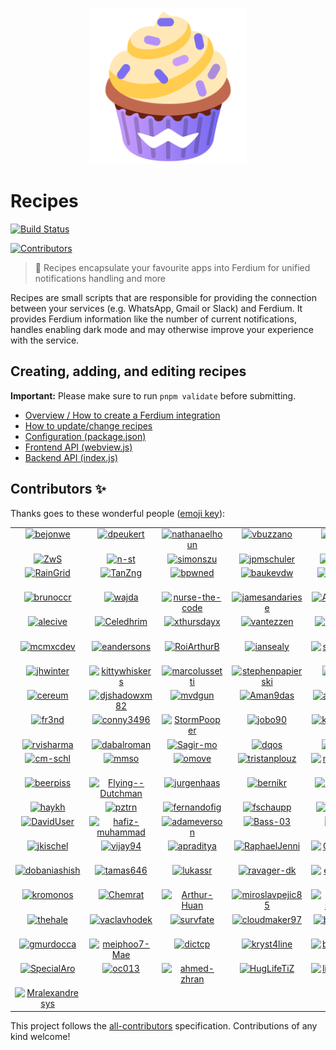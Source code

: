 <p align="center">
    <a href="https://ferdium.org/services">
      <img src="./logo.svg" alt="" width="250"/>
    </a>
</p>

# Recipes

<a href="https://github.com/ferdium/ferdium-recipes/actions/workflows/builds.yml"><img alt="Build Status" src="https://github.com/ferdium/ferdium-recipes/actions/workflows/builds.yml/badge.svg?branch=main&event=push"></a>
<!-- ALL-CONTRIBUTORS-BADGE:START - Do not remove or modify this section -->
<a href='#contributors-'><img src='https://img.shields.io/badge/contributors-141-default.svg?logo=github' alt='Contributors'/></a>
<!-- ALL-CONTRIBUTORS-BADGE:END -->
<!-- TODO: Uncomment once we get funding sorted
<a href="#backers-via-opencollective"><img alt="Open Collective backers" src="https://img.shields.io/opencollective/backers/getferdi?logo=open-collective"></a>
-->

> 🍰 Recipes encapsulate your favourite apps into Ferdium for unified notifications handling and more

Recipes are small scripts that are responsible for providing the connection between your services (e.g. WhatsApp, Gmail or Slack) and Ferdium. It provides Ferdium information like the number of current notifications, handles enabling dark mode and may otherwise improve your experience with the service.

## Creating, adding, and editing recipes

**Important:** Please make sure to run `pnpm validate` before submitting.

* [Overview / How to create a Ferdium integration](docs/integration.md)
* [How to update/change recipes](docs/updating.md)
* [Configuration (package.json)](docs/configuration.md)
* [Frontend API (webview.js)](docs/frontend_api.md)
* [Backend API (index.js)](docs/backend_api.md)

## Contributors ✨

Thanks goes to these wonderful people ([emoji key](https://allcontributors.org/docs/en/emoji-key)):

<!-- ALL-CONTRIBUTORS-LIST:START - Do not remove or modify this section -->
<!-- prettier-ignore-start -->
<!-- markdownlint-disable -->
<table>
  <tbody>
    <tr>
      <td align="center" valign="top" width="14.28%"><a href='https://github.com/bejonwe' title='Jonathan Weber: code'><img src='https://avatars.githubusercontent.com/u/1766000?v=4' alt='bejonwe' style='width:100px;'/></a></td>
      <td align="center" valign="top" width="14.28%"><a href='https://gitlab.com/dpeukert' title='Daniel Peukert: code'><img src='https://avatars.githubusercontent.com/u/3451904?v=4' alt='dpeukert' style='width:100px;'/></a></td>
      <td align="center" valign="top" width="14.28%"><a href='http://www.nathanaelhoun.fr' title='Nathanaël Houn: code'><img src='https://avatars.githubusercontent.com/u/45119518?v=4' alt='nathanaelhoun' style='width:100px;'/></a></td>
      <td align="center" valign="top" width="14.28%"><a href='https://github.com/vbuzzano' title='Vincent Buzzano: code'><img src='https://avatars.githubusercontent.com/u/280143?v=4' alt='vbuzzano' style='width:100px;'/></a></td>
      <td align="center" valign="top" width="14.28%"><a href='http://azkware.net' title='Carlos Solís: code'><img src='https://avatars.githubusercontent.com/u/1644021?v=4' alt='csolisr' style='width:100px;'/></a></td>
      <td align="center" valign="top" width="14.28%"><a href='http://www.ruippeixotog.net' title='Rui Gonçalves: code'><img src='https://avatars.githubusercontent.com/u/613493?v=4' alt='ruippeixotog' style='width:100px;'/></a></td>
      <td align="center" valign="top" width="14.28%"><a href='https://github.com/deadmeu' title='deadmeu: code'><img src='https://avatars.githubusercontent.com/u/12111013?v=4' alt='deadmeu' style='width:100px;'/></a></td>
    </tr>
    <tr>
      <td align="center" valign="top" width="14.28%"><a href='https://github.com/ZwS' title='Anton Sudak: code'><img src='https://avatars.githubusercontent.com/u/2487205?v=4' alt='ZwS' style='width:100px;'/></a></td>
      <td align="center" valign="top" width="14.28%"><a href='https://voidptr.de' title='Nils Steinger: code'><img src='https://avatars.githubusercontent.com/u/2692085?v=4' alt='n-st' style='width:100px;'/></a></td>
      <td align="center" valign="top" width="14.28%"><a href='http://blog.simonszu.de' title='Simon Szustkowski: code, review'><img src='https://avatars.githubusercontent.com/u/700707?v=4' alt='simonszu' style='width:100px;'/></a></td>
      <td align="center" valign="top" width="14.28%"><a href='https://github.com/jpmschuler' title='jpmschuler: code'><img src='https://avatars.githubusercontent.com/u/12411176?v=4' alt='jpmschuler' style='width:100px;'/></a></td>
      <td align="center" valign="top" width="14.28%"><a href='http://panz3r.dev' title='Mattia Panzeri: code'><img src='https://avatars.githubusercontent.com/u/1754457?v=4' alt='panz3r' style='width:100px;'/></a></td>
      <td align="center" valign="top" width="14.28%"><a href='http://briankendall.net' title='Brian Kendall: code'><img src='https://avatars.githubusercontent.com/u/7917884?v=4' alt='briankendall' style='width:100px;'/></a></td>
      <td align="center" valign="top" width="14.28%"><a href='http://maxmd.xyz' title='Maxime Marty-Dessus: code'><img src='https://avatars.githubusercontent.com/u/25101871?v=4' alt='maximeMD' style='width:100px;'/></a></td>
    </tr>
    <tr>
      <td align="center" valign="top" width="14.28%"><a href='https://crtweb.ru/' title='Iaroslav: code'><img src='https://avatars.githubusercontent.com/u/5560310?v=4' alt='RainGrid' style='width:100px;'/></a></td>
      <td align="center" valign="top" width="14.28%"><a href='https://github.com/TanZng' title='Tania R. Zúñiga: code'><img src='https://avatars.githubusercontent.com/u/25267490?v=4' alt='TanZng' style='width:100px;'/></a></td>
      <td align="center" valign="top" width="14.28%"><a href='https://github.com/bpwned' title='Alex: code'><img src='https://avatars.githubusercontent.com/u/446744?v=4' alt='bpwned' style='width:100px;'/></a></td>
      <td align="center" valign="top" width="14.28%"><a href='https://github.com/baukevdw' title='Bauke van der Woude: code'><img src='https://avatars.githubusercontent.com/u/6784391?v=4' alt='baukevdw' style='width:100px;'/></a></td>
      <td align="center" valign="top" width="14.28%"><a href='https://github.com/pesader' title='pesader: code'><img src='https://avatars.githubusercontent.com/u/65264536?v=4' alt='pesader' style='width:100px;'/></a></td>
      <td align="center" valign="top" width="14.28%"><a href='https://github.com/tukiplus' title='tukiplus: code'><img src='https://avatars.githubusercontent.com/u/98679174?v=4' alt='tukiplus' style='width:100px;'/></a></td>
      <td align="center" valign="top" width="14.28%"><a href='https://www.linkedin.com/in/link2ravig/' title='Ravindra Gullapalli: code'><img src='https://avatars.githubusercontent.com/u/3313079?v=4' alt='ravindragullapalli' style='width:100px;'/></a></td>
    </tr>
    <tr>
      <td align="center" valign="top" width="14.28%"><a href='https://github.com/brunoccr' title='Bruno Rossetto: code'><img src='https://avatars.githubusercontent.com/u/5890352?v=4' alt='brunoccr' style='width:100px;'/></a></td>
      <td align="center" valign="top" width="14.28%"><a href='https://github.com/wajda' title='Alex Vayda: code'><img src='https://avatars.githubusercontent.com/u/795479?v=4' alt='wajda' style='width:100px;'/></a></td>
      <td align="center" valign="top" width="14.28%"><a href='https://github.com/nurse-the-code' title='Malachi Gruenhagen: code'><img src='https://avatars.githubusercontent.com/u/68450431?v=4' alt='nurse-the-code' style='width:100px;'/></a></td>
      <td align="center" valign="top" width="14.28%"><a href='https://github.com/jamesandariese' title='James Andariese: code'><img src='https://avatars.githubusercontent.com/u/2583421?v=4' alt='jamesandariese' style='width:100px;'/></a></td>
      <td align="center" valign="top" width="14.28%"><a href='http://linkedin.com/in/arun-woosaree' title='Arun Woosaree: code'><img src='https://avatars.githubusercontent.com/u/8227297?v=4' alt='Arunscape' style='width:100px;'/></a></td>
      <td align="center" valign="top" width="14.28%"><a href='https://github.com/Lawrence-ux' title='Carter Poe: review'><img src='https://avatars.githubusercontent.com/u/39221871?v=4' alt='Lawrence-ux' style='width:100px;'/></a></td>
      <td align="center" valign="top" width="14.28%"><a href='https://github.com/BramManuel' title='Bram Janssen: code'><img src='https://avatars.githubusercontent.com/u/27723033?v=4' alt='BramManuel' style='width:100px;'/></a></td>
    </tr>
    <tr>
      <td align="center" valign="top" width="14.28%"><a href='https://hiro-group.ronc.one' title='Alessandro Roncone: code'><img src='https://avatars.githubusercontent.com/u/4378663?v=4' alt='alecive' style='width:100px;'/></a></td>
      <td align="center" valign="top" width="14.28%"><a href='http://www.ielf.org' title='Celedhrim: code'><img src='https://avatars.githubusercontent.com/u/1573484?v=4' alt='Celedhrim' style='width:100px;'/></a></td>
      <td align="center" valign="top" width="14.28%"><a href='https://github.com/xthursdayx' title='thursday: infra'><img src='https://avatars.githubusercontent.com/u/18044308?v=4' alt='xthursdayx' style='width:100px;'/></a></td>
      <td align="center" valign="top" width="14.28%"><a href='https://vantezzen.io/' title='Bennett: code'><img src='https://avatars.githubusercontent.com/u/10333196?v=4' alt='vantezzen' style='width:100px;'/></a></td>
      <td align="center" valign="top" width="14.28%"><a href='https://github.com/vraravam' title='Vijay Aravamudhan: code'><img src='https://avatars.githubusercontent.com/u/69629?v=4' alt='vraravam' style='width:100px;'/></a></td>
      <td align="center" valign="top" width="14.28%"><a href='https://marussy.com/' title='Kristóf Marussy: code'><img src='https://avatars.githubusercontent.com/u/38888?v=4' alt='kris7t' style='width:100px;'/></a></td>
      <td align="center" valign="top" width="14.28%"><a href='https://github.com/oda-alexandre' title='Maitre_Oda: code'><img src='https://avatars.githubusercontent.com/u/43296168?v=4' alt='oda-alexandre' style='width:100px;'/></a></td>
    </tr>
    <tr>
      <td align="center" valign="top" width="14.28%"><a href='https://github.com/mcmxcdev' title='MCMXC: code, review'><img src='https://avatars.githubusercontent.com/u/16797721?v=4' alt='mcmxcdev' style='width:100px;'/></a></td>
      <td align="center" valign="top" width="14.28%"><a href='https://gaitenis.id.lv/' title='Edgars: code'><img src='https://avatars.githubusercontent.com/u/9976861?v=4' alt='eandersons' style='width:100px;'/></a></td>
      <td align="center" valign="top" width="14.28%"><a href='https://arthurbrugiere.fr/' title='Arthur Brugière: code'><img src='https://avatars.githubusercontent.com/u/16764085?v=4' alt='RoiArthurB' style='width:100px;'/></a></td>
      <td align="center" valign="top" width="14.28%"><a href='https://github.com/iansealy' title='Ian Sealy: code'><img src='https://avatars.githubusercontent.com/u/92045?v=4' alt='iansealy' style='width:100px;'/></a></td>
      <td align="center" valign="top" width="14.28%"><a href='https://github.com/sampathBlam' title='Sampath Kumar Krishnan: code'><img src='https://avatars.githubusercontent.com/u/17728976?v=4' alt='sampathBlam' style='width:100px;'/></a></td>
      <td align="center" valign="top" width="14.28%"><a href='https://tofran.com/' title='Francisco Marques: design'><img src='https://avatars.githubusercontent.com/u/5692603?v=4' alt='tofran' style='width:100px;'/></a></td>
      <td align="center" valign="top" width="14.28%"><a href='https://www.magitekai.com/' title='cybermoloch: code'><img src='https://avatars.githubusercontent.com/u/57740572?v=4' alt='cybermoloch' style='width:100px;'/></a></td>
    </tr>
    <tr>
      <td align="center" valign="top" width="14.28%"><a href='https://github.com/jhwinter' title='Jonathan Winter: code'><img src='https://avatars.githubusercontent.com/u/14960780?v=4' alt='jhwinter' style='width:100px;'/></a></td>
      <td align="center" valign="top" width="14.28%"><a href='https://kittywhiskers.eu/' title='Kittywhiskers Van Gogh: code'><img src='https://avatars.githubusercontent.com/u/63189531?v=4' alt='kittywhiskers' style='width:100px;'/></a></td>
      <td align="center" valign="top" width="14.28%"><a href='https://www.marcolussetti.com/' title='Marco Lussetti: code'><img src='https://avatars.githubusercontent.com/u/15794684?v=4' alt='marcolussetti' style='width:100px;'/></a></td>
      <td align="center" valign="top" width="14.28%"><a href='https://github.com/stephenpapierski' title='Stephen Papierski: code'><img src='https://avatars.githubusercontent.com/u/5900005?v=4' alt='stephenpapierski' style='width:100px;'/></a></td>
      <td align="center" valign="top" width="14.28%"><a href='https://github.com/halms' title='Daniel Halmschlager: design'><img src='https://avatars.githubusercontent.com/u/7513146?v=4' alt='halms' style='width:100px;'/></a></td>
      <td align="center" valign="top" width="14.28%"><a href='https://www.linkedin.com/in/gautamsi' title='Gautam Singh: code'><img src='https://avatars.githubusercontent.com/u/5769869?v=4' alt='gautamsi' style='width:100px;'/></a></td>
      <td align="center" valign="top" width="14.28%"><a href='https://github.com/Serubin' title='Solomon: code'><img src='https://avatars.githubusercontent.com/u/1234465?v=4' alt='Serubin' style='width:100px;'/></a></td>
    </tr>
    <tr>
      <td align="center" valign="top" width="14.28%"><a href='https://github.com/cereum' title='cereum: code'><img src='https://avatars.githubusercontent.com/u/49958069?v=4' alt='cereum' style='width:100px;'/></a></td>
      <td align="center" valign="top" width="14.28%"><a href='https://github.com/djshadowxm82' title='Alex Bloom: code'><img src='https://avatars.githubusercontent.com/u/10658965?v=4' alt='djshadowxm82' style='width:100px;'/></a></td>
      <td align="center" valign="top" width="14.28%"><a href='https://mvandergun.nl/' title='Mauro van der Gun: code'><img src='https://avatars.githubusercontent.com/u/51729581?v=4' alt='mvdgun' style='width:100px;'/></a></td>
      <td align="center" valign="top" width="14.28%"><a href='https://github.com/Aman9das' title='Aman9das: code'><img src='https://avatars.githubusercontent.com/u/39594914?v=4' alt='Aman9das' style='width:100px;'/></a></td>
      <td align="center" valign="top" width="14.28%"><a href='https://github.com/andrsussa' title='Andrés Ussa Caycedo: code'><img src='https://avatars.githubusercontent.com/u/1239353?v=4' alt='andrsussa' style='width:100px;'/></a></td>
      <td align="center" valign="top" width="14.28%"><a href='https://github.com/BilelJegham' title='Bilel Jegham: code'><img src='https://avatars.githubusercontent.com/u/20130405?v=4' alt='BilelJegham' style='width:100px;'/></a></td>
      <td align="center" valign="top" width="14.28%"><a href='https://bo.ro/' title='Boro Vukovic: code'><img src='https://avatars.githubusercontent.com/u/5162876?v=4' alt='TheBoroer' style='width:100px;'/></a></td>
    </tr>
    <tr>
      <td align="center" valign="top" width="14.28%"><a href='http://www.fr3nd.net/' title='Carles Amigó: code'><img src='https://avatars.githubusercontent.com/u/493065?v=4' alt='fr3nd' style='width:100px;'/></a></td>
      <td align="center" valign="top" width="14.28%"><a href='https://github.com/conny3496' title='Cornelius: code'><img src='https://avatars.githubusercontent.com/u/70640137?v=4' alt='conny3496' style='width:100px;'/></a></td>
      <td align="center" valign="top" width="14.28%"><a href='http://www.stormpoopersmith.com/' title='Daniel Smith: code'><img src='https://avatars.githubusercontent.com/u/1657182?v=4' alt='StormPooper' style='width:100px;'/></a></td>
      <td align="center" valign="top" width="14.28%"><a href='https://github.com/jobo90' title='Joel: design'><img src='https://avatars.githubusercontent.com/u/34029589?v=4' alt='jobo90' style='width:100px;'/></a></td>
      <td align="center" valign="top" width="14.28%"><a href='https://github.com/kevinpapst' title='Kevin Papst: code'><img src='https://avatars.githubusercontent.com/u/533162?v=4' alt='kevinpapst' style='width:100px;'/></a></td>
      <td align="center" valign="top" width="14.28%"><a href='https://kemenaran.winosx.com/' title='Pierre de La Morinerie: code'><img src='https://avatars.githubusercontent.com/u/179923?v=4' alt='kemenaran' style='width:100px;'/></a></td>
      <td align="center" valign="top" width="14.28%"><a href='https://prasanna.dev/' title='Prasanna: code'><img src='https://avatars.githubusercontent.com/u/380340?v=4' alt='prasann' style='width:100px;'/></a></td>
    </tr>
    <tr>
      <td align="center" valign="top" width="14.28%"><a href='https://github.com/rvisharma' title='Ravi Sharma: code'><img src='https://avatars.githubusercontent.com/u/5556114?v=4' alt='rvisharma' style='width:100px;'/></a></td>
      <td align="center" valign="top" width="14.28%"><a href='https://github.com/dabalroman' title='Roman Dąbal: code'><img src='https://avatars.githubusercontent.com/u/13556759?v=4' alt='dabalroman' style='width:100px;'/></a></td>
      <td align="center" valign="top" width="14.28%"><a href='https://github.com/Sagir-mo' title='Sagir Mo: code'><img src='https://avatars.githubusercontent.com/u/78988840?v=4' alt='Sagir-mo' style='width:100px;'/></a></td>
      <td align="center" valign="top" width="14.28%"><a href='https://github.com/dqos' title='Tamer: design, code'><img src='https://avatars.githubusercontent.com/u/8611981?v=4' alt='dqos' style='width:100px;'/></a></td>
      <td align="center" valign="top" width="14.28%"><a href='https://github.com/n-xlkt' title='aj: code'><img src='https://avatars.githubusercontent.com/u/1295659?v=4' alt='n-xlkt' style='width:100px;'/></a></td>
      <td align="center" valign="top" width="14.28%"><a href='https://github.com/beppe9000' title='beppe9000: code'><img src='https://avatars.githubusercontent.com/u/6625123?v=4' alt='beppe9000' style='width:100px;'/></a></td>
      <td align="center" valign="top" width="14.28%"><a href='http://blog.geekitude.be/' title='bidouilles: code'><img src='https://avatars.githubusercontent.com/u/1132382?v=4' alt='bidouilles' style='width:100px;'/></a></td>
    </tr>
    <tr>
      <td align="center" valign="top" width="14.28%"><a href='https://github.com/cm-schl' title='cm-schl: code'><img src='https://avatars.githubusercontent.com/u/63400209?v=4' alt='cm-schl' style='width:100px;'/></a></td>
      <td align="center" valign="top" width="14.28%"><a href='https://github.com/mmso' title='mmso: code'><img src='https://avatars.githubusercontent.com/u/352607?v=4' alt='mmso' style='width:100px;'/></a></td>
      <td align="center" valign="top" width="14.28%"><a href='https://github.com/omove' title='omove: code'><img src='https://avatars.githubusercontent.com/u/61330514?v=4' alt='omove' style='width:100px;'/></a></td>
      <td align="center" valign="top" width="14.28%"><a href='https://github.com/tristanplouz' title='tristanplouz: code'><img src='https://avatars.githubusercontent.com/u/6893466?v=4' alt='tristanplouz' style='width:100px;'/></a></td>
      <td align="center" valign="top" width="14.28%"><a href='https://mydarkstar.net' title='mydarkstar: review, code'><img src='https://avatars.githubusercontent.com/u/17343993?v=4' alt='mydarkstar' style='width:100px;'/></a></td>
      <td align="center" valign="top" width="14.28%"><a href='https://github.com/Karrq' title='Karrq: code'><img src='https://avatars.githubusercontent.com/u/3997923?v=4' alt='Karrq' style='width:100px;'/></a></td>
      <td align="center" valign="top" width="14.28%"><a href='https://github.com/ferrazpedro' title='Pedro Ferraz: code'><img src='https://avatars.githubusercontent.com/u/37643357?v=4' alt='ferrazpedro' style='width:100px;'/></a></td>
    </tr>
    <tr>
      <td align="center" valign="top" width="14.28%"><a href='https://copypastas.beerpsi.me' title='beerpsi: code'><img src='https://avatars.githubusercontent.com/u/92439990?v=4' alt='beerpiss' style='width:100px;'/></a></td>
      <td align="center" valign="top" width="14.28%"><a href='https://github.com/Flying--Dutchman' title='Flying--Dutchman: code'><img src='https://avatars.githubusercontent.com/u/9158539?v=4' alt='Flying--Dutchman' style='width:100px;'/></a></td>
      <td align="center" valign="top" width="14.28%"><a href='http://gitlab.lakedrops.com' title='Jürgen Haas: code'><img src='https://avatars.githubusercontent.com/u/1475675?v=4' alt='jurgenhaas' style='width:100px;'/></a></td>
      <td align="center" valign="top" width="14.28%"><a href='http://bernhard.kralofsky.com' title='Bernhard: code'><img src='https://avatars.githubusercontent.com/u/6146026?v=4' alt='bernikr' style='width:100px;'/></a></td>
      <td align="center" valign="top" width="14.28%"><a href='https://hello.guillaume.engineer/' title='Guillaume Assier: code'><img src='https://avatars.githubusercontent.com/u/18405490?v=4' alt='Sykursen' style='width:100px;'/></a></td>
      <td align="center" valign="top" width="14.28%"><a href='https://github.com/Latschenharry' title='Latschenharry: code'><img src='https://avatars.githubusercontent.com/u/12736979?v=4' alt='Latschenharry' style='width:100px;'/></a></td>
      <td align="center" valign="top" width="14.28%"><a href='https://posix.dev.br' title='Daniel Souza: code'><img src='https://avatars.githubusercontent.com/u/13279154?v=4' alt='danisztls' style='width:100px;'/></a></td>
    </tr>
    <tr>
      <td align="center" valign="top" width="14.28%"><a href='http://haykh.github.io' title='hayk: code'><img src='https://avatars.githubusercontent.com/u/7251306?v=4' alt='haykh' style='width:100px;'/></a></td>
      <td align="center" valign="top" width="14.28%"><a href='http://pztrn.name/' title='Stanislav N.: code'><img src='https://avatars.githubusercontent.com/u/869402?v=4' alt='pztrn' style='width:100px;'/></a></td>
      <td align="center" valign="top" width="14.28%"><a href='https://github.com/fernandofig' title='Fernando Figueiredo: code'><img src='https://avatars.githubusercontent.com/u/1110864?v=4' alt='fernandofig' style='width:100px;'/></a></td>
      <td align="center" valign="top" width="14.28%"><a href='https://fschaupp.me' title='fschaupp: code'><img src='https://avatars.githubusercontent.com/u/26521758?v=4' alt='fschaupp' style='width:100px;'/></a></td>
      <td align="center" valign="top" width="14.28%"><a href='https://www.bouma.tech' title='Anne Douwe Bouma: code'><img src='https://avatars.githubusercontent.com/u/6921250?v=4' alt='anned20' style='width:100px;'/></a></td>
      <td align="center" valign="top" width="14.28%"><a href='https://kishaningithub.github.io/' title='Kishan B: code'><img src='https://avatars.githubusercontent.com/u/763760?v=4' alt='kishaningithub' style='width:100px;'/></a></td>
      <td align="center" valign="top" width="14.28%"><a href='https://github.com/langdon' title='langdon: doc, code'><img src='https://avatars.githubusercontent.com/u/1832177?v=4' alt='langdon' style='width:100px;'/></a></td>
    </tr>
    <tr>
      <td align="center" valign="top" width="14.28%"><a href='https://www.linkedin.com/in/davidengenheiro/?locale=en_US' title='David Kennedy Souza Araújo: code'><img src='https://avatars.githubusercontent.com/u/6628028?v=4' alt='DavidUser' style='width:100px;'/></a></td>
      <td align="center" valign="top" width="14.28%"><a href='https://github.com/hafiz-muhammad' title='Abdul Hafiz Muhammad: code'><img src='https://avatars.githubusercontent.com/u/109435420?v=4' alt='hafiz-muhammad' style='width:100px;'/></a></td>
      <td align="center" valign="top" width="14.28%"><a href='https://github.com/adameverson' title='Adam Everson Souza Araújo: code'><img src='https://avatars.githubusercontent.com/u/24993219?v=4' alt='adameverson' style='width:100px;'/></a></td>
      <td align="center" valign="top" width="14.28%"><a href='http://miokimia.com' title='Edmundo Sanchez: code'><img src='https://avatars.githubusercontent.com/u/10700343?v=4' alt='Bass-03' style='width:100px;'/></a></td>
      <td align="center" valign="top" width="14.28%"><a href='https://blog.userctl.xyz/' title='JP Roemer: code'><img src='https://avatars.githubusercontent.com/u/2822534?v=4' alt='0rax' style='width:100px;'/></a></td>
      <td align="center" valign="top" width="14.28%"><a href='https://xgqt.gitlab.io' title='Maciej Barć: code'><img src='https://avatars.githubusercontent.com/u/47485207?v=4' alt='xgqt' style='width:100px;'/></a></td>
      <td align="center" valign="top" width="14.28%"><a href='http://calvinyoung.org' title='Calvin Young: code'><img src='https://avatars.githubusercontent.com/u/1173768?v=4' alt='calvinwyoung' style='width:100px;'/></a></td>
    </tr>
    <tr>
      <td align="center" valign="top" width="14.28%"><a href='http://www.datlicht.de' title='Jan Kischel: code'><img src='https://avatars.githubusercontent.com/u/11940089?v=4' alt='jkischel' style='width:100px;'/></a></td>
      <td align="center" valign="top" width="14.28%"><a href='https://github.com/vijay94' title='vijay sundharapandiyan: code'><img src='https://avatars.githubusercontent.com/u/8709375?v=4' alt='vijay94' style='width:100px;'/></a></td>
      <td align="center" valign="top" width="14.28%"><a href='https://devmuslim.id' title='Adinda Praditya: code'><img src='https://avatars.githubusercontent.com/u/70412?v=4' alt='apraditya' style='width:100px;'/></a></td>
      <td align="center" valign="top" width="14.28%"><a href='https://rjenni.ch' title='Raphael Jenni: code'><img src='https://avatars.githubusercontent.com/u/14369284?v=4' alt='RaphaelJenni' style='width:100px;'/></a></td>
      <td align="center" valign="top" width="14.28%"><a href='https://www.choroman.ski' title='Brian Choromanski: code'><img src='https://avatars.githubusercontent.com/u/3665694?v=4' alt='Choromanski' style='width:100px;'/></a></td>
      <td align="center" valign="top" width="14.28%"><a href='https://github.com/chappy84' title='Tom Chapman: code'><img src='https://avatars.githubusercontent.com/u/912440?v=4' alt='chappy84' style='width:100px;'/></a></td>
      <td align="center" valign="top" width="14.28%"><a href='https://github.com/matchcom-cahors' title='matchcom-cahors: code'><img src='https://avatars.githubusercontent.com/u/113764421?v=4' alt='matchcom-cahors' style='width:100px;'/></a></td>
    </tr>
    <tr>
      <td align="center" valign="top" width="14.28%"><a href='https://github.com/dobaniashish' title='Ashish Dobani: code'><img src='https://avatars.githubusercontent.com/u/20734580?v=4' alt='dobaniashish' style='width:100px;'/></a></td>
      <td align="center" valign="top" width="14.28%"><a href='https://github.com/tamas646' title='tamas646: code'><img src='https://avatars.githubusercontent.com/u/37243375?v=4' alt='tamas646' style='width:100px;'/></a></td>
      <td align="center" valign="top" width="14.28%"><a href='https://github.com/lukassr' title='Lukas Svicarovic: code'><img src='https://avatars.githubusercontent.com/u/10482758?v=4' alt='lukassr' style='width:100px;'/></a></td>
      <td align="center" valign="top" width="14.28%"><a href='https://github.com/ravager-dk' title='Martin Nygaard Jensen: code'><img src='https://avatars.githubusercontent.com/u/69148218?v=4' alt='ravager-dk' style='width:100px;'/></a></td>
      <td align="center" valign="top" width="14.28%"><a href='https://github.com/emdfonseca' title='Emanuel Fonseca: code'><img src='https://avatars.githubusercontent.com/u/12010090?v=4' alt='emdfonseca' style='width:100px;'/></a></td>
      <td align="center" valign="top" width="14.28%"><a href='http://victorbnl.github.io' title='Victor B.: code'><img src='https://avatars.githubusercontent.com/u/39555268?v=4' alt='victorbnl' style='width:100px;'/></a></td>
      <td align="center" valign="top" width="14.28%"><a href='https://github.com/magnouvean' title='magnouvean: code'><img src='https://avatars.githubusercontent.com/u/85435692?v=4' alt='magnouvean' style='width:100px;'/></a></td>
    </tr>
    <tr>
      <td align="center" valign="top" width="14.28%"><a href='https://github.com/kromonos' title='Kromonos: code'><img src='https://avatars.githubusercontent.com/u/1553902?v=4' alt='kromonos' style='width:100px;'/></a></td>
      <td align="center" valign="top" width="14.28%"><a href='https://github.com/Chemrat' title='Valerii Malov: code'><img src='https://avatars.githubusercontent.com/u/2371572?v=4' alt='Chemrat' style='width:100px;'/></a></td>
      <td align="center" valign="top" width="14.28%"><a href='https://github.com/Arthur-Huan' title='Arthur H: code'><img src='https://avatars.githubusercontent.com/u/106561822?v=4' alt='Arthur-Huan' style='width:100px;'/></a></td>
      <td align="center" valign="top" width="14.28%"><a href='https://www.linkedin.com/in/miroslav-pejic-976a07101/' title='Miroslav Pejic: code'><img src='https://avatars.githubusercontent.com/u/70838434?v=4' alt='miroslavpejic85' style='width:100px;'/></a></td>
      <td align="center" valign="top" width="14.28%"><a href='https://jalil-salame.github.io' title='Jalil Salamé: code'><img src='https://avatars.githubusercontent.com/u/60845989?v=4' alt='jalil-salame' style='width:100px;'/></a></td>
      <td align="center" valign="top" width="14.28%"><a href='https://github.com/mindcombatant' title='mindcombatant: code'><img src='https://avatars.githubusercontent.com/u/9550058?v=4' alt='mindcombatant' style='width:100px;'/></a></td>
      <td align="center" valign="top" width="14.28%"><a href='https://area-thinking.net' title='S Wulf: code'><img src='https://avatars.githubusercontent.com/u/656360?v=4' alt='DustRaven' style='width:100px;'/></a></td>
    </tr>
    <tr>
      <td align="center" valign="top" width="14.28%"><a href='http://jhale.dev' title='Joseph Hale: code'><img src='https://avatars.githubusercontent.com/u/47901316?v=4' alt='thehale' style='width:100px;'/></a></td>
      <td align="center" valign="top" width="14.28%"><a href='https://github.com/vaclavhodek' title='vaclavhodek: code'><img src='https://avatars.githubusercontent.com/u/15908007?v=4' alt='vaclavhodek' style='width:100px;'/></a></td>
      <td align="center" valign="top" width="14.28%"><a href='https://github.com/survfate' title='survfate: code'><img src='https://avatars.githubusercontent.com/u/10634948?v=4' alt='survfate' style='width:100px;'/></a></td>
      <td align="center" valign="top" width="14.28%"><a href='https://dennis-heinri.ch' title='Dennis Heinrich: code'><img src='https://avatars.githubusercontent.com/u/4189795?v=4' alt='cloudmaker97' style='width:100px;'/></a></td>
      <td align="center" valign="top" width="14.28%"><a href='https://github.com/bradreeve' title='bradreeve: code'><img src='https://avatars.githubusercontent.com/u/5202911?v=4' alt='bradreeve' style='width:100px;'/></a></td>
      <td align="center" valign="top" width="14.28%"><a href='https://github.com/CiteopehtEripmav' title='Citeopeht Eripmav: code'><img src='https://avatars.githubusercontent.com/u/93918529?v=4' alt='CiteopehtEripmav' style='width:100px;'/></a></td>
      <td align="center" valign="top" width="14.28%"><a href='https://github.com/iconeb' title='iconeb: code'><img src='https://avatars.githubusercontent.com/u/5909391?v=4' alt='iconeb' style='width:100px;'/></a></td>
    </tr>
    <tr>
      <td align="center" valign="top" width="14.28%"><a href='http://linuxdojo.com' title='George Murdocca: code'><img src='https://avatars.githubusercontent.com/u/3752765?v=4' alt='gmurdocca' style='width:100px;'/></a></td>
      <td align="center" valign="top" width="14.28%"><a href='https://github.com/meiphoo7-Mae' title='meiphoo7-Mae: code'><img src='https://avatars.githubusercontent.com/u/95827976?v=4' alt='meiphoo7-Mae' style='width:100px;'/></a></td>
      <td align="center" valign="top" width="14.28%"><a href='https://dictcp.men' title='Dick Tang: code'><img src='https://avatars.githubusercontent.com/u/1752436?v=4' alt='dictcp' style='width:100px;'/></a></td>
      <td align="center" valign="top" width="14.28%"><a href='https://github.com/kryst4line' title='kryst4line: code'><img src='https://avatars.githubusercontent.com/u/145540037?v=4' alt='kryst4line' style='width:100px;'/></a></td>
      <td align="center" valign="top" width="14.28%"><a href='https://www.geekytidbits.com' title='Brady Holt: code'><img src='https://avatars.githubusercontent.com/u/759811?v=4' alt='bradymholt' style='width:100px;'/></a></td>
      <td align="center" valign="top" width="14.28%"><a href='https://github.com/nikolaykhodov' title='Nikolay Khodov: code'><img src='https://avatars.githubusercontent.com/u/101510?v=4' alt='nikolaykhodov' style='width:100px;'/></a></td>
      <td align="center" valign="top" width="14.28%"><a href='https://github.com/daudfatihah' title='daudfatihah: code'><img src='https://avatars.githubusercontent.com/u/15126928?v=4' alt='daudfatihah' style='width:100px;'/></a></td>
    </tr>
    <tr>
      <td align="center" valign="top" width="14.28%"><a href='https://github.com/SpecialAro' title='André Oliveira: code, infra'><img src='https://avatars.githubusercontent.com/u/37463445?v=4' alt='SpecialAro' style='width:100px;'/></a></td>
      <td align="center" valign="top" width="14.28%"><a href='https://github.com/oc013' title='oc013: code'><img src='https://avatars.githubusercontent.com/u/101832295?v=4' alt='oc013' style='width:100px;'/></a></td>
      <td align="center" valign="top" width="14.28%"><a href='https://github.com/ahmed-zhran' title='ahmed-zhran: code'><img src='https://avatars.githubusercontent.com/u/29282428?v=4' alt='ahmed-zhran' style='width:100px;'/></a></td>
      <td align="center" valign="top" width="14.28%"><a href='https://linktr.ee/tiz_huglife' title='Trent McPheron: code'><img src='https://avatars.githubusercontent.com/u/4130673?v=4' alt='HugLifeTiZ' style='width:100px;'/></a></td>
      <td align="center" valign="top" width="14.28%"><a href='https://github.com/lincolnthalles' title='Lincoln Nogueira: code'><img src='https://avatars.githubusercontent.com/u/7476810?v=4' alt='lincolnthalles' style='width:100px;'/></a></td>
      <td align="center" valign="top" width="14.28%"><a href='http://pleskot.net' title='Arnost Pleskot: code'><img src='https://avatars.githubusercontent.com/u/7094061?v=4' alt='arnostpleskot' style='width:100px;'/></a></td>
      <td align="center" valign="top" width="14.28%"><a href='https://github.com/Cknight70' title='Cknight70: code'><img src='https://avatars.githubusercontent.com/u/28763729?v=4' alt='Cknight70' style='width:100px;'/></a></td>
    </tr>
    <tr>
      <td align="center" valign="top" width="14.28%"><a href='https://github.com/Mralexandresys' title='Alexandre: infra'><img src='https://avatars.githubusercontent.com/u/32882826?v=4' alt='Mralexandresys' style='width:100px;'/></a></td>
    </tr>
  </tbody>
</table>

<!-- markdownlint-restore -->
<!-- prettier-ignore-end -->

<!-- ALL-CONTRIBUTORS-LIST:END -->

This project follows the [all-contributors](https://github.com/all-contributors/all-contributors) specification. Contributions of any kind welcome!
